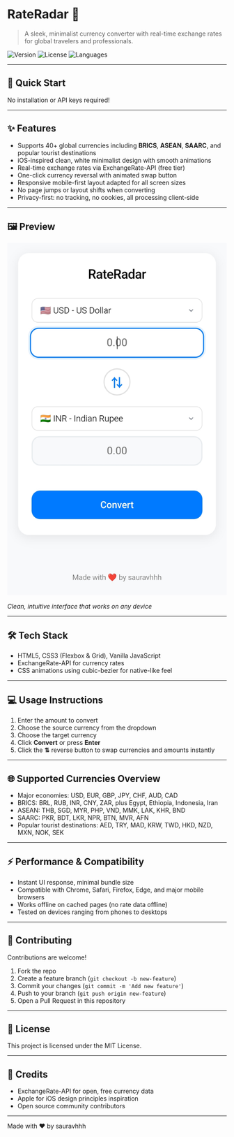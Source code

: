 # RateRadar 💱

> A sleek, minimalist currency converter with real-time exchange rates for global travelers and professionals.

![Version](https://img.shields.io/badge/version-1.0.0-blue.svg?style=flat-square)
![License](https://img.shields.io/badge/license-MIT-green.svg?style=flat-square)
![Languages](https://img.shields.io/badge/languages-HTML%20%7C%20CSS%20%7C%20JS-orange.svg?style=flat-square)

---

## 🚀 Quick Start


No installation or API keys required!

---

## ✨ Features

- Supports 40+ global currencies including **BRICS**, **ASEAN**, **SAARC**, and popular tourist destinations
- iOS-inspired clean, white minimalist design with smooth animations
- Real-time exchange rates via ExchangeRate-API (free tier)
- One-click currency reversal with animated swap button
- Responsive mobile-first layout adapted for all screen sizes
- No page jumps or layout shifts when converting
- Privacy-first: no tracking, no cookies, all processing client-side

---

## 🖼️ Preview

![RateRadar Preview](Assets/Screenshot.jpg)

*Clean, intuitive interface that works on any device*

---

## 🛠 Tech Stack

- HTML5, CSS3 (Flexbox & Grid), Vanilla JavaScript
- ExchangeRate-API for currency rates
- CSS animations using cubic-bezier for native-like feel

---

## 💻 Usage Instructions

1. Enter the amount to convert
2. Choose the source currency from the dropdown
3. Choose the target currency
4. Click **Convert** or press **Enter**
5. Click the **⇅** reverse button to swap currencies and amounts instantly

---

## 🌐 Supported Currencies Overview

- Major economies: USD, EUR, GBP, JPY, CHF, AUD, CAD
- BRICS: BRL, RUB, INR, CNY, ZAR, plus Egypt, Ethiopia, Indonesia, Iran
- ASEAN: THB, SGD, MYR, PHP, VND, MMK, LAK, KHR, BND
- SAARC: PKR, BDT, LKR, NPR, BTN, MVR, AFN
- Popular tourist destinations: AED, TRY, MAD, KRW, TWD, HKD, NZD, MXN, NOK, SEK

---

## ⚡ Performance & Compatibility

- Instant UI response, minimal bundle size
- Compatible with Chrome, Safari, Firefox, Edge, and major mobile browsers
- Works offline on cached pages (no rate data offline)
- Tested on devices ranging from phones to desktops

---

## 🤝 Contributing

Contributions are welcome!

1. Fork the repo
2. Create a feature branch (`git checkout -b new-feature`)
3. Commit your changes (`git commit -m 'Add new feature'`)
4. Push to your branch (`git push origin new-feature`)
5. Open a Pull Request in this repository

---

## 📄 License

This project is licensed under the MIT License.

---

## 🙏 Credits

- ExchangeRate-API for open, free currency data
- Apple for iOS design principles inspiration
- Open source community contributors

---

Made with ❤️ by sauravhhh
